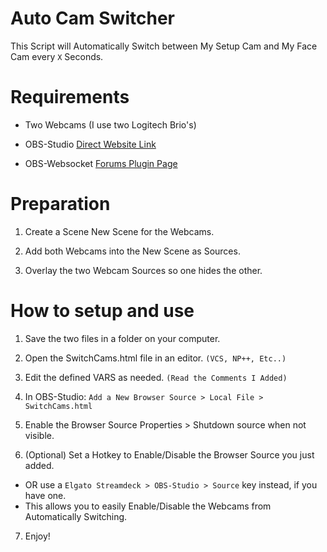 # Auto Cam Switcher  

This Script will Automatically Switch between My Setup Cam and My Face Cam every `X` Seconds.  

# Requirements  

- Two Webcams (I use two Logitech Brio's)  

- OBS-Studio [Direct Website Link](https://obsproject.com/)  

- OBS-Websocket [Forums Plugin Page](https://obsproject.com/forum/resources/obs-websocket-remote-control-obs-studio-from-websockets.466/)  

# Preparation  

1. Create a Scene New Scene for the Webcams.  

2. Add both Webcams into the New Scene as Sources.  

3. Overlay the two Webcam Sources so one hides the other.  

# How to setup and use  

1. Save the two files in a folder on your computer.  

2. Open the SwitchCams.html file in an editor. `(VCS, NP++, Etc..)`  

3. Edit the defined VARS as needed. `(Read the Comments I Added)`  

4. In OBS-Studio: `Add a New Browser Source > Local File > SwitchCams.html`  

5. Enable the Browser Source Properties > Shutdown source when not visible.  

6. (Optional) Set a Hotkey to Enable/Disable the Browser Source you just added.
- OR use a `Elgato Streamdeck > OBS-Studio > Source` key instead, if you have one.
- This allows you to easily Enable/Disable the Webcams from Automatically Switching.  

7. Enjoy!